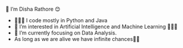 👋 I’m Disha Rathore 😊
  - 🧑🏻‍💻 I code mostly in Python and Java
  - 👀 I’m interested in Artificial Intelligence and Machine Learning 🧑🏻‍💻
  - 🌱 I’m currently focusing on Data Analysis.
  - As long as we are alive we have infinite chances🌻✨
